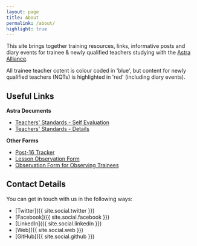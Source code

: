 ```yaml
---
layout: page
title: About
permalink: /about/
highlight: true
---
```


This site brings together training resources, links, informative posts and diary events for trainee & newly qualified teachers studying with the [Astra Alliance](http://www.astra-alliance.com).

All trainee teacher cotent is colour coded in 'blue', but content for newly qualified teachers (NQTs) is highlighted in 'red' (including diary events).

## Useful Links

__Astra Documents__

* [Teachers' Standards - Self Evaluation](https://docs.google.com/spreadsheets/d/1Ohi9RiWiOT5OdEaho3B5iuSwB9ItJxjLH3WWldkhtoQ/copy)
* [Teachers' Standards - Details](https://docs.google.com/document/d/14O2Mxo4y0TTwckOmbJpDnaCHM0jvdwxV9eR4nFEuEGw/view)

__Other Forms__

* [Post-16 Tracker](https://docs.google.com/a/astra-alliance.com/document/d/117bAAH2sV8ihkv9jX3JC7mJz9_iqWWppNNWHzJu1w20/copy)
* [Lesson Observation Form](https://docs.google.com/document/d/1sFRRFKZog7bYxf_3M2HdWleGQMPgCOCZWEA_yyomg4k/copy)
* [Observation Form for Observing Trainees](https://docs.google.com/document/d/1i0rtObMA9xoU6Hk55E_7Nid98FjE_V57kgj13HXyiqI/copy)
## Contact Details

You can get in touch with us in the following ways:

* [Twitter]({{ site.social.twitter }})
* [Facebook]({{ site.social.facebook }})
* [LinkedIn]({{ site.social.linkedin }})
* [Web]({{ site.social.web }})
* [GitHub]({{ site.social.github }})
